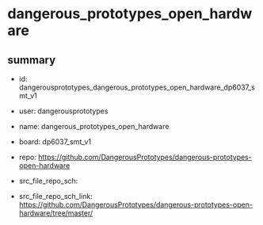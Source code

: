 # dangerous_prototypes_open_hardware
 
## summary 
* id: dangerousprototypes_dangerous_prototypes_open_hardware_dp6037_smt_v1
* user: dangerousprototypes
* name: dangerous_prototypes_open_hardware
* board: dp6037_smt_v1
* repo: https://github.com/DangerousPrototypes/dangerous-prototypes-open-hardware



* src_file_repo_sch: 
* src_file_repo_sch_link: https://github.com/DangerousPrototypes/dangerous-prototypes-open-hardware/tree/master/






